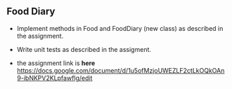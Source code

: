 ## Food Diary

* Implement methods in Food and FoodDiary (new class) as described in the assignment.
* Write unit tests as described in the assigment.

* the assignment link is **here**  
<https://docs.google.com/document/d/1u5ofMzjoUWEZLF2ctLkOQkOAn9-ibNKPV2KLpfawflg/edit>
